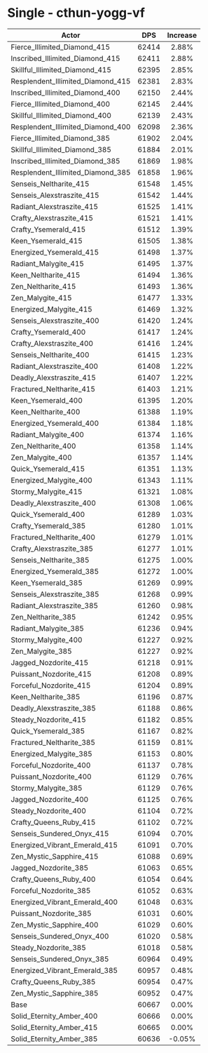# Single - cthun-yogg-vf
| Actor | DPS | Increase |
|---|:---:|:---:|
|Fierce_Illimited_Diamond_415|62414|2.88%|
|Inscribed_Illimited_Diamond_415|62411|2.88%|
|Skillful_Illimited_Diamond_415|62395|2.85%|
|Resplendent_Illimited_Diamond_415|62381|2.83%|
|Inscribed_Illimited_Diamond_400|62150|2.44%|
|Fierce_Illimited_Diamond_400|62145|2.44%|
|Skillful_Illimited_Diamond_400|62139|2.43%|
|Resplendent_Illimited_Diamond_400|62098|2.36%|
|Fierce_Illimited_Diamond_385|61902|2.04%|
|Skillful_Illimited_Diamond_385|61884|2.01%|
|Inscribed_Illimited_Diamond_385|61869|1.98%|
|Resplendent_Illimited_Diamond_385|61858|1.96%|
|Senseis_Neltharite_415|61548|1.45%|
|Senseis_Alexstraszite_415|61542|1.44%|
|Radiant_Alexstraszite_415|61525|1.41%|
|Crafty_Alexstraszite_415|61521|1.41%|
|Crafty_Ysemerald_415|61512|1.39%|
|Keen_Ysemerald_415|61505|1.38%|
|Energized_Ysemerald_415|61498|1.37%|
|Radiant_Malygite_415|61495|1.37%|
|Keen_Neltharite_415|61494|1.36%|
|Zen_Neltharite_415|61493|1.36%|
|Zen_Malygite_415|61477|1.33%|
|Energized_Malygite_415|61469|1.32%|
|Senseis_Alexstraszite_400|61420|1.24%|
|Crafty_Ysemerald_400|61417|1.24%|
|Crafty_Alexstraszite_400|61416|1.24%|
|Senseis_Neltharite_400|61415|1.23%|
|Radiant_Alexstraszite_400|61408|1.22%|
|Deadly_Alexstraszite_415|61407|1.22%|
|Fractured_Neltharite_415|61403|1.21%|
|Keen_Ysemerald_400|61395|1.20%|
|Keen_Neltharite_400|61388|1.19%|
|Energized_Ysemerald_400|61384|1.18%|
|Radiant_Malygite_400|61374|1.16%|
|Zen_Neltharite_400|61358|1.14%|
|Zen_Malygite_400|61357|1.14%|
|Quick_Ysemerald_415|61351|1.13%|
|Energized_Malygite_400|61343|1.11%|
|Stormy_Malygite_415|61321|1.08%|
|Deadly_Alexstraszite_400|61308|1.06%|
|Quick_Ysemerald_400|61289|1.03%|
|Crafty_Ysemerald_385|61280|1.01%|
|Fractured_Neltharite_400|61279|1.01%|
|Crafty_Alexstraszite_385|61277|1.01%|
|Senseis_Neltharite_385|61275|1.00%|
|Energized_Ysemerald_385|61272|1.00%|
|Keen_Ysemerald_385|61269|0.99%|
|Senseis_Alexstraszite_385|61268|0.99%|
|Radiant_Alexstraszite_385|61260|0.98%|
|Zen_Neltharite_385|61242|0.95%|
|Radiant_Malygite_385|61236|0.94%|
|Stormy_Malygite_400|61227|0.92%|
|Zen_Malygite_385|61227|0.92%|
|Jagged_Nozdorite_415|61218|0.91%|
|Puissant_Nozdorite_415|61208|0.89%|
|Forceful_Nozdorite_415|61204|0.89%|
|Keen_Neltharite_385|61196|0.87%|
|Deadly_Alexstraszite_385|61188|0.86%|
|Steady_Nozdorite_415|61182|0.85%|
|Quick_Ysemerald_385|61167|0.82%|
|Fractured_Neltharite_385|61159|0.81%|
|Energized_Malygite_385|61153|0.80%|
|Forceful_Nozdorite_400|61137|0.78%|
|Puissant_Nozdorite_400|61129|0.76%|
|Stormy_Malygite_385|61129|0.76%|
|Jagged_Nozdorite_400|61125|0.76%|
|Steady_Nozdorite_400|61104|0.72%|
|Crafty_Queens_Ruby_415|61102|0.72%|
|Senseis_Sundered_Onyx_415|61094|0.70%|
|Energized_Vibrant_Emerald_415|61091|0.70%|
|Zen_Mystic_Sapphire_415|61088|0.69%|
|Jagged_Nozdorite_385|61063|0.65%|
|Crafty_Queens_Ruby_400|61054|0.64%|
|Forceful_Nozdorite_385|61052|0.63%|
|Energized_Vibrant_Emerald_400|61048|0.63%|
|Puissant_Nozdorite_385|61031|0.60%|
|Zen_Mystic_Sapphire_400|61029|0.60%|
|Senseis_Sundered_Onyx_400|61020|0.58%|
|Steady_Nozdorite_385|61018|0.58%|
|Senseis_Sundered_Onyx_385|60964|0.49%|
|Energized_Vibrant_Emerald_385|60957|0.48%|
|Crafty_Queens_Ruby_385|60954|0.47%|
|Zen_Mystic_Sapphire_385|60952|0.47%|
|Base|60667|0.00%|
|Solid_Eternity_Amber_400|60666|0.00%|
|Solid_Eternity_Amber_415|60665|0.00%|
|Solid_Eternity_Amber_385|60636|-0.05%|
